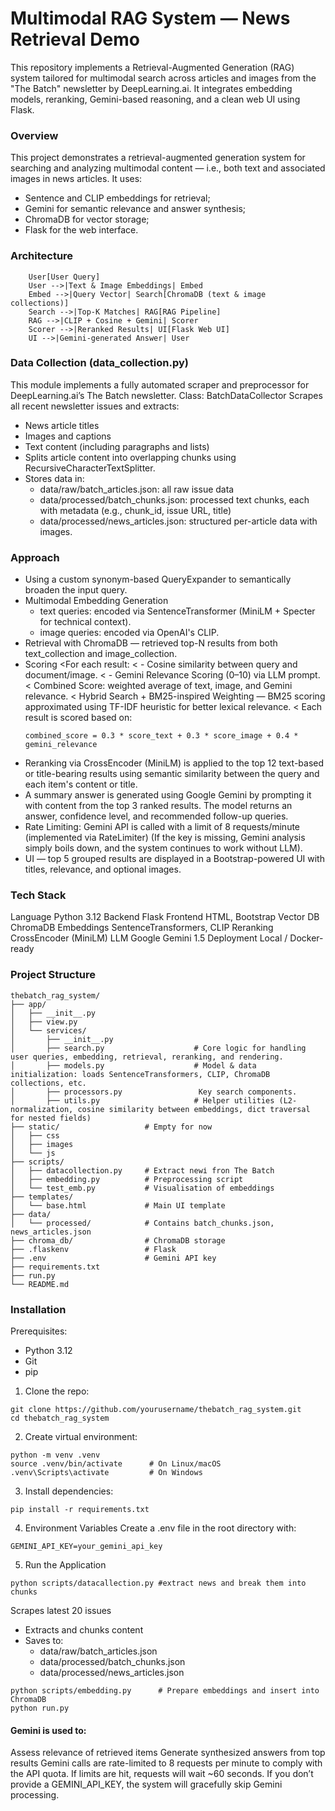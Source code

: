# Multimodal RAG System — News Retrieval Demo
This repository implements a Retrieval-Augmented Generation (RAG) system tailored for multimodal search across articles and images from the "The Batch" newsletter by DeepLearning.ai. It integrates embedding models, reranking, Gemini-based reasoning, and a clean web UI using Flask.

### Overview
This project demonstrates a retrieval-augmented generation system for searching and analyzing multimodal content — i.e., both text and associated images in news articles. It uses:
- Sentence and CLIP embeddings for retrieval;
- Gemini for semantic relevance and answer synthesis;
- ChromaDB for vector storage;
- Flask for the web interface.

### Architecture
```
    User[User Query]
    User -->|Text & Image Embeddings| Embed
    Embed -->|Query Vector| Search[ChromaDB (text & image collections)]
    Search -->|Top-K Matches| RAG[RAG Pipeline]
    RAG -->|CLIP + Cosine + Gemini| Scorer
    Scorer -->|Reranked Results| UI[Flask Web UI]
    UI -->|Gemini-generated Answer| User
```

### Data Collection (data_collection.py)
This module implements a fully automated scraper and preprocessor for DeepLearning.ai’s The Batch newsletter.
Class: BatchDataCollector
Scrapes all recent newsletter issues and extracts:
- News article titles
- Images and captions
- Text content (including paragraphs and lists)
- Splits article content into overlapping chunks using RecursiveCharacterTextSplitter.
- Stores data in:
  - data/raw/batch_articles.json: all raw issue data
  - data/processed/batch_chunks.json: processed text chunks, each with metadata (e.g., chunk_id, issue URL, title)
  - data/processed/news_articles.json: structured per-article data with images.

### Approach
- Using a custom synonym-based QueryExpander to semantically broaden the input query.
- Multimodal Embedding Generation
  - text queries: encoded via SentenceTransformer (MiniLM + Specter for technical context).
  - image queries: encoded via OpenAI's CLIP.
- Retrieval with ChromaDB — retrieved top-N results from both text_collection and image_collection.
- Scoring
  <For each result:
  < - Cosine similarity between query and document/image.
  < - Gemini Relevance Scoring (0–10) via LLM prompt.
  < Combined Score: weighted average of text, image, and Gemini relevance.
  < Hybrid Search + BM25-inspired Weighting — BM25 scoring approximated using TF-IDF heuristic for better lexical relevance.
  < Each result is scored based on:
  ```
  combined_score = 0.3 * score_text + 0.3 * score_image + 0.4 * gemini_relevance
  ```
- Reranking via CrossEncoder (MiniLM) is applied to the top 12 text-based or title-bearing results using semantic similarity between the query and each item's content or title.
- A summary answer is generated using Google Gemini by prompting it with content from the top 3 ranked results. The model returns an answer, confidence level, and recommended follow-up queries.
- Rate Limiting: Gemini API is called with a limit of 8 requests/minute (implemented via RateLimiter) (If the key is missing, Gemini analysis simply boils down, and the system continues to work without LLM).
- UI — top 5 grouped results are displayed in a Bootstrap-powered UI with titles, relevance, and optional images.

### Tech Stack
Language	Python 3.12
Backend	Flask
Frontend	HTML, Bootstrap
Vector DB	ChromaDB
Embeddings	SentenceTransformers, CLIP
Reranking	CrossEncoder (MiniLM)
LLM	Google Gemini 1.5
Deployment	Local / Docker-ready

### Project Structure
```
thebatch_rag_system/
├── app/
│   ├── __init__.py
│   ├── view.py
│   └── services/
│       ├── __init__.py
│       ├── search.py                    # Core logic for handling user queries, embedding, retrieval, reranking, and rendering.
│       ├── models.py                    # Model & data initialization: loads SentenceTransformers, CLIP, ChromaDB collections, etc.
│       ├── processors.py                 Key search components.
│       ├── utils.py                     # Helper utilities (L2-normalization, cosine similarity between embeddings, dict traversal for nested fields)
├── static/                   # Empty for now
│   ├── css
│   ├── images
│   └── js
├── scripts/
│   ├── datacollection.py     # Extract newі fron The Batch
│   ├── embedding.py          # Preprocessing script
│   └── test_emb.py           # Visualisation of embeddings
├── templates/
│   └── base.html             # Main UI template
├── data/
│   └── processed/            # Contains batch_chunks.json, news_articles.json
├── chroma_db/                # ChromaDB storage
├── .flaskenv                 # Flask
├── .env                      # Gemini API key
├── requirements.txt
├── run.py
└── README.md
```

### Installation
Prerequisites:
- Python 3.12 
- Git
- pip

1. Clone the repo:
```
git clone https://github.com/yourusername/thebatch_rag_system.git
cd thebatch_rag_system
```
2. Create virtual environment:
```
python -m venv .venv
source .venv/bin/activate      # On Linux/macOS
.venv\Scripts\activate         # On Windows
```
3. Install dependencies:
```
pip install -r requirements.txt
```
4. Environment Variables
Create a .env file in the root directory with:
```
GEMINI_API_KEY=your_gemini_api_key
```
5. Run the Application
```
python scripts/datacallection.py #extract news and break them into chunks
```
Scrapes latest 20 issues
- Extracts and chunks content
- Saves to:
  - data/raw/batch_articles.json
  - data/processed/batch_chunks.json
  - data/processed/news_articles.json
```
python scripts/embedding.py      # Prepare embeddings and insert into ChromaDB
python run.py
```
#### Gemini is used to:
Assess relevance of retrieved items
Generate synthesized answers from top results
Gemini calls are rate-limited to 8 requests per minute to comply with the API quota. If limits are hit, requests will wait ~60 seconds.
If you don’t provide a GEMINI_API_KEY, the system will gracefully skip Gemini processing.          
